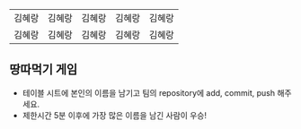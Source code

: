 <table>
      <tbody>
        <tr>
          <td>김혜랑</td>
          <td>김혜랑</td>
          <td>김혜랑</td>
          <td>김혜랑</td>
          <td>김혜랑</td>
        </tr>
        <tr>
          <td>김혜랑</td>
          <td>김혜랑</td>
          <td>김혜랑</td>
          <td>김혜랑</td>
          <td>김혜랑</td>
        </tr>
      </tbody>
</table>

## 땅따먹기 게임

- 테이블 시트에 본인의 이름을 남기고 팀의 repository에 add, commit, push 해주세요.
- 제한시간 5분 이후에 가장 많은 이름을 남긴 사람이 우승!
